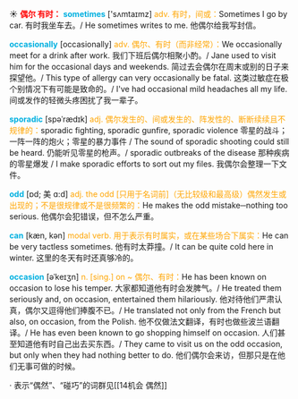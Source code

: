 ☀ <font color="red">**偶尔 有时：**</font>
<font color="sky blue">**sometimes**</font> ['sʌmtaɪmz] 
<font color="orange">adv. 有时，间或：</font>Sometimes I go by car. 有时我坐车去。/ He sometimes writes to me. 他偶尔给我写封信。
           
<font color="sky blue">**occasionally**</font> [occasionally]
<font color="orange">adv. 偶尔、有时（而非经常）：</font>We occasionally meet for a drink after work. 我们下班后偶尔相聚小酌。/ Jane used to visit him for the occasional days and weekends. 简过去会偶尔在周末或别的日子来探望他。/ This type of allergy can very occasionally be fatal. 这类过敏症在极个别情况下有可能是致命的。/ I've had occasional mild headaches all my life. 间或发作的轻微头疼困扰了我一辈子。
           
<font color="sky blue">**sporadic**</font> [spəˈrædɪk]
<font color="orange">adj. 偶尔发生的、间或发生的、阵发性的、断断续续且不规律的：</font>sporadic fighting, sporadic gunfire, sporadic violence 零星的战斗；一阵一阵的炮火；零星的暴力事件 / The sound of sporadic shooting could still be heard. 仍能听见零星的枪声。/ sporadic outbreaks of the disease 那种疾病的零星爆发 / I make sporadic efforts to sort out my files. 我偶尔会整理一下文件。
           
<font color="sky blue">**odd**</font> [ɒd; 美 ɑ:d]
<font color="orange">adj. the odd [只用于名词前]（无比较级和最高级）偶然发生或出现的；不是很规律或不是很频繁的：</font>He makes the odd mistake─nothing too serious. 他偶尔会犯错误，但不怎么严重。

<font color="sky blue">**can**</font> [kæn, kən] 
<font color="orange">modal verb. 用于表示有时属实，或在某些场合下属实：</font>He can be very tactless sometimes. 他有时太莽撞。/ It can be quite cold here in winter. 这里的冬天有时还真够冷的。
           
<font color="sky blue">**occasion**</font> [əˈkeɪʒn]
<font color="orange">n. [sing.] on ~ 偶尔、有时：</font>He has been known on occasion to lose his temper. 大家都知道他有时会发脾气。/ He treated them seriously and, on occasion, entertained them hilariously. 他对待他们严肃认真，偶尔又逗得他们捧腹不已。/ He translated not only from the French but also, on occasion, from the Polish. 他不仅做法文翻译，有时也做些波兰语翻译。/ He has even been known to go shopping himself on occasion. 人们甚至知道他有时自己出去买东西。/ They came to visit us on the odd occasion, but only when they had nothing better to do. 他们偶尔会来访，但那只是在他们无事可做的时候。

· 表示“偶然”、“碰巧”的词群见[[14机会 偶然]]
